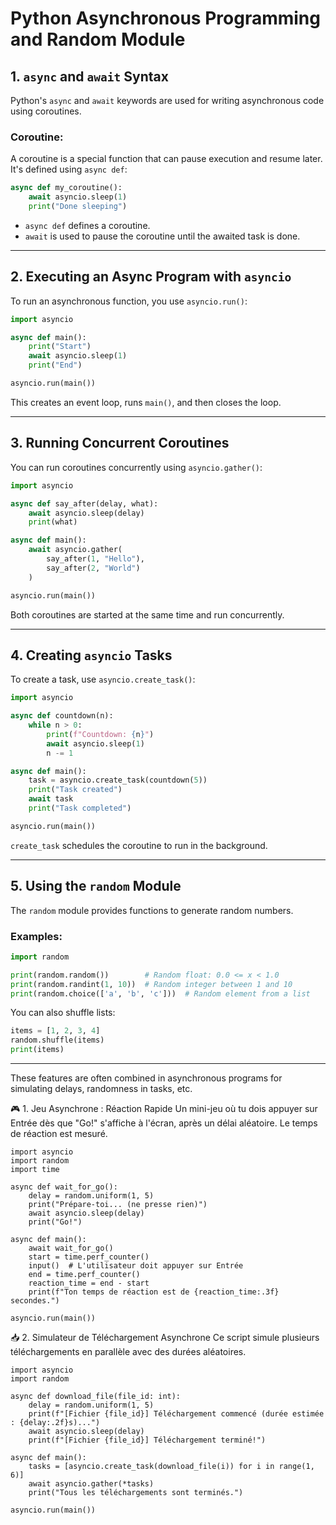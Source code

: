 # Python Asynchronous Programming and Random Module

## 1. `async` and `await` Syntax
Python's `async` and `await` keywords are used for writing asynchronous code using coroutines.

### Coroutine:
A coroutine is a special function that can pause execution and resume later. It's defined using `async def`:

```python
async def my_coroutine():
    await asyncio.sleep(1)
    print("Done sleeping")
```

- `async def` defines a coroutine.
- `await` is used to pause the coroutine until the awaited task is done.

---

## 2. Executing an Async Program with `asyncio`
To run an asynchronous function, you use `asyncio.run()`:

```python
import asyncio

async def main():
    print("Start")
    await asyncio.sleep(1)
    print("End")

asyncio.run(main())
```

This creates an event loop, runs `main()`, and then closes the loop.

---

## 3. Running Concurrent Coroutines
You can run coroutines concurrently using `asyncio.gather()`:

```python
import asyncio

async def say_after(delay, what):
    await asyncio.sleep(delay)
    print(what)

async def main():
    await asyncio.gather(
        say_after(1, "Hello"),
        say_after(2, "World")
    )

asyncio.run(main())
```

Both coroutines are started at the same time and run concurrently.

---

## 4. Creating `asyncio` Tasks
To create a task, use `asyncio.create_task()`:

```python
import asyncio

async def countdown(n):
    while n > 0:
        print(f"Countdown: {n}")
        await asyncio.sleep(1)
        n -= 1

async def main():
    task = asyncio.create_task(countdown(5))
    print("Task created")
    await task
    print("Task completed")

asyncio.run(main())
```

`create_task` schedules the coroutine to run in the background.

---

## 5. Using the `random` Module
The `random` module provides functions to generate random numbers.

### Examples:
```python
import random

print(random.random())        # Random float: 0.0 <= x < 1.0
print(random.randint(1, 10))  # Random integer between 1 and 10
print(random.choice(['a', 'b', 'c']))  # Random element from a list
```

You can also shuffle lists:
```python
items = [1, 2, 3, 4]
random.shuffle(items)
print(items)
```

---

These features are often combined in asynchronous programs for simulating delays, randomness in tasks, etc.


🎮 1. Jeu Asynchrone : Réaction Rapide
Un mini-jeu où tu dois appuyer sur Entrée dès que "Go!" s'affiche à l'écran, après un délai aléatoire. Le temps de réaction est mesuré.

```
import asyncio
import random
import time

async def wait_for_go():
    delay = random.uniform(1, 5)
    print("Prépare-toi... (ne presse rien)")
    await asyncio.sleep(delay)
    print("Go!")

async def main():
    await wait_for_go()
    start = time.perf_counter()
    input()  # L'utilisateur doit appuyer sur Entrée
    end = time.perf_counter()
    reaction_time = end - start
    print(f"Ton temps de réaction est de {reaction_time:.3f} secondes.")

asyncio.run(main())
```

📥 2. Simulateur de Téléchargement Asynchrone
Ce script simule plusieurs téléchargements en parallèle avec des durées aléatoires.

```
import asyncio
import random

async def download_file(file_id: int):
    delay = random.uniform(1, 5)
    print(f"[Fichier {file_id}] Téléchargement commencé (durée estimée : {delay:.2f}s)...")
    await asyncio.sleep(delay)
    print(f"[Fichier {file_id}] Téléchargement terminé!")

async def main():
    tasks = [asyncio.create_task(download_file(i)) for i in range(1, 6)]
    await asyncio.gather(*tasks)
    print("Tous les téléchargements sont terminés.")

asyncio.run(main())
```

